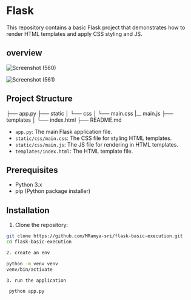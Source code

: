 # Flask

This repository contains a basic Flask project that demonstrates how to render HTML templates and apply CSS styling and JS.
## overview 



![Screenshot (560)](https://github.com/user-attachments/assets/45df257f-5073-422b-be77-207c2ac0011d)


![Screenshot (561)](https://github.com/user-attachments/assets/43947b63-4525-4320-b270-bce13a4db63c)

## Project Structure
├── app.py
├── static
│ └── css
│ └── main.css
  |__ main.js
├── templates
│ └── index.html
├── README.md


- `app.py`: The main Flask application file.
- `static/css/main.css`: The CSS file for styling HTML templates.
- `static/css/main.js`: The JS file for rendering in HTML templates.
- `templates/index.html`: The HTML template file.


## Prerequisites

- Python 3.x
- pip (Python package installer)

## Installation

  1. Clone the repository:
  
  ```bash
  git clone https://github.com/MRamya-sri/flask-basic-execution.git
  cd flask-basic-execution
  
  2. create an env
  
  python -m venv venv
  venv/bin/activate

 3. run the application

   python app.py

